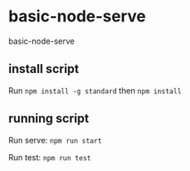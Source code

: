 # basic-node-serve
basic-node-serve

## install script
Run `npm install -g standard` then `npm install`

## running script
Run serve: `npm run start`

Run test: `npm run test`
